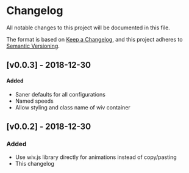 # Changelog
All notable changes to this project will be documented in this file.

The format is based on [Keep a Changelog](https://keepachangelog.com/en/1.0.0/),
and this project adheres to [Semantic Versioning](https://semver.org/spec/v2.0.0.html).

## [v0.0.3] - 2018-12-30
#### Added
- Saner defaults for all configurations
- Named speeds
- Allow styling and class name of wiv container

## [v0.0.2] - 2018-12-30
### Added
- Use wiv.js library directly for animations instead of copy/pasting
- This changelog
